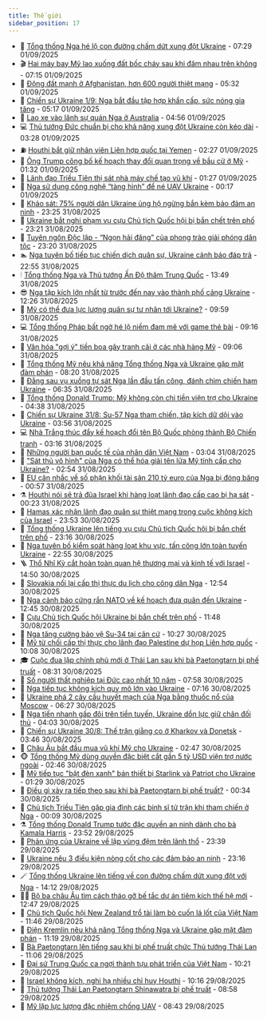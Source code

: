 ```yaml
---
title: Thế giới
sidebar_position: 17
---
```


<!-- dantri-the-gioi:START -->
- 🌋 [Tổng thống Nga hé lộ con đường chấm dứt xung đột Ukraine](https://dantri.com.vn/the-gioi/tong-thong-nga-he-lo-con-duong-cham-dut-xung-dot-ukraine-20250901141043787.htm) - 07:29 01/09/2025
- 🎬 [Hai máy bay Mỹ lao xuống đất bốc cháy sau khi đâm nhau trên không](https://dantri.com.vn/the-gioi/hai-may-bay-my-lao-xuong-dat-boc-chay-sau-khi-dam-nhau-tren-khong-20250901141141717.htm) - 07:15 01/09/2025
- 🧰 [Động đất mạnh ở Afghanistan, hơn 600 người thiệt mạng](https://dantri.com.vn/the-gioi/dong-dat-manh-o-afghanistan-hon-600-nguoi-thiet-mang-20250901122757299.htm) - 05:32 01/09/2025
- 🌋 [Chiến sự Ukraine 1/9: Nga bắt đầu tập hợp khẩn cấp, sức nóng gia tăng](https://dantri.com.vn/the-gioi/chien-su-ukraine-19-nga-bat-dau-tap-hop-khan-cap-suc-nong-gia-tang-20250901104524115.htm) - 05:17 01/09/2025
- 🗽 [Lao xe vào lãnh sự quán Nga ở Australia](https://dantri.com.vn/the-gioi/lao-xe-vao-lanh-su-quan-nga-o-australia-20250901114206986.htm) - 04:56 01/09/2025
- 💻 [Thủ tướng Đức chuẩn bị cho khả năng xung đột Ukraine còn kéo dài](https://dantri.com.vn/the-gioi/thu-tuong-duc-chuan-bi-cho-kha-nang-xung-dot-ukraine-con-keo-dai-20250901064014856.htm) - 03:28 01/09/2025
- ⛽️ [Houthi bắt giữ nhân viên Liên hợp quốc tại Yemen](https://dantri.com.vn/the-gioi/houthi-bat-giu-nhan-vien-lien-hop-quoc-tai-yemen-20250901090844874.htm) - 02:27 01/09/2025
- 🤩 [Ông Trump công bố kế hoạch thay đổi quan trọng về bầu cử ở Mỹ](https://dantri.com.vn/the-gioi/ong-trump-cong-bo-ke-hoach-thay-doi-quan-trong-ve-bau-cu-o-my-20250901072616409.htm) - 01:32 01/09/2025
- 🧐 [Lãnh đạo Triều Tiên thị sát nhà máy chế tạo vũ khí](https://dantri.com.vn/the-gioi/lanh-dao-trieu-tien-thi-sat-nha-may-che-tao-vu-khi-20250901061025627.htm) - 01:27 01/09/2025
- 🎊 [Nga sử dụng công nghệ “tàng hình” để né UAV Ukraine](https://dantri.com.vn/the-gioi/nga-su-dung-cong-nghe-tang-hinh-de-ne-uav-ukraine-20250901065449024.htm) - 00:17 01/09/2025
- 📝 [Khảo sát: 75% người dân Ukraine ủng hộ ngừng bắn kèm bảo đảm an ninh](https://dantri.com.vn/the-gioi/khao-sat-75-nguoi-dan-ukraine-ung-ho-ngung-ban-kem-bao-dam-an-ninh-20250901061320889.htm) - 23:25 31/08/2025
- 🤡 [Ukraine bắt nghi phạm vụ cựu Chủ tịch Quốc hội bị bắn chết trên phố](https://dantri.com.vn/the-gioi/ukraine-bat-nghi-pham-vu-cuu-chu-tich-quoc-hoi-bi-ban-chet-tren-pho-20250901054640199.htm) - 23:21 31/08/2025
- 🥷 [Tuyên ngôn Độc lập - “Ngọn hải đăng” của phong trào giải phóng dân tộc](https://dantri.com.vn/the-gioi/tuyen-ngon-doc-lap-ngon-hai-dang-cua-phong-trao-giai-phong-dan-toc-20250818183231583.htm) - 23:20 31/08/2025
- 🏊 [Nga tuyên bố tiếp tục chiến dịch quân sự, Ukraine cảnh báo đáp trả](https://dantri.com.vn/the-gioi/nga-tuyen-bo-tiep-tuc-chien-dich-quan-su-ukraine-canh-bao-dap-tra-20250901053225195.htm) - 22:55 31/08/2025
- 🕯 [Tổng thống Nga và Thủ tướng Ấn Độ thăm Trung Quốc](https://dantri.com.vn/the-gioi/tong-thong-nga-va-thu-tuong-an-do-tham-trung-quoc-20250831203044123.htm) - 13:49 31/08/2025
- 😎 [Nga tập kích lớn nhất từ trước đến nay vào thành phố cảng Ukraine](https://dantri.com.vn/the-gioi/nga-tap-kich-lon-nhat-tu-truoc-den-nay-vao-thanh-pho-cang-ukraine-20250831191634641.htm) - 12:26 31/08/2025
- 🌈 [Mỹ có thể đưa lực lượng quân sự tư nhân tới Ukraine?](https://dantri.com.vn/the-gioi/my-co-the-dua-luc-luong-quan-su-tu-nhan-toi-ukraine-20250831164024372.htm) - 09:59 31/08/2025
- 💻 [Tổng thống Pháp bất ngờ hé lộ niềm đam mê với game thẻ bài](https://dantri.com.vn/the-gioi/tong-thong-phap-bat-ngo-he-lo-niem-dam-me-voi-game-the-bai-20250831154655636.htm) - 09:16 31/08/2025
- 🤖 [Văn hóa &quot;gợi ý&quot; tiền boa gây tranh cãi ở các nhà hàng Mỹ](https://dantri.com.vn/the-gioi/van-hoa-goi-y-tien-boa-gay-tranh-cai-o-cac-nha-hang-my-20250831153515581.htm) - 09:06 31/08/2025
- 🦏 [Tổng thống Mỹ nêu khả năng Tổng thống Nga và Ukraine gặp mặt đàm phán](https://dantri.com.vn/the-gioi/tong-thong-my-neu-kha-nang-tong-thong-nga-va-ukraine-gap-mat-dam-phan-20250831150842954.htm) - 08:20 31/08/2025
- 🌁 [Đằng sau vụ xuồng tự sát Nga lần đầu tấn công, đánh chìm chiến hạm Ukraine](https://dantri.com.vn/the-gioi/dang-sau-vu-xuong-tu-sat-nga-lan-dau-tan-cong-danh-chim-chien-ham-ukraine-20250831095749447.htm) - 06:35 31/08/2025
- 🐘 [Tổng thống Donald Trump: Mỹ không còn chi tiền viện trợ cho Ukraine](https://dantri.com.vn/the-gioi/tong-thong-donald-trump-my-khong-con-chi-tien-vien-tro-cho-ukraine-20250831080210388.htm) - 04:38 31/08/2025
- 🥷 [Chiến sự Ukraine 31/8: Su-57 Nga tham chiến, tập kích dữ dội vào Ukraine](https://dantri.com.vn/the-gioi/chien-su-ukraine-318-su-57-nga-tham-chien-tap-kich-du-doi-vao-ukraine-20250831104939878.htm) - 03:56 31/08/2025
- 💻 [Nhà Trắng thúc đẩy kế hoạch đổi tên Bộ Quốc phòng thành Bộ Chiến tranh](https://dantri.com.vn/the-gioi/nha-trang-thuc-day-ke-hoach-doi-ten-bo-quoc-phong-thanh-bo-chien-tranh-20250831093923379.htm) - 03:16 31/08/2025
- 🎡 [Những người bạn quốc tế của nhân dân Việt Nam](https://dantri.com.vn/the-gioi/nhung-nguoi-ban-quoc-te-cua-nhan-dan-viet-nam-20250730205706472.htm) - 03:04 31/08/2025
- 🧰 [&quot;Sát thủ vô hình&quot; của Nga có thể hóa giải tên lửa Mỹ tính cấp cho Ukraine?](https://dantri.com.vn/the-gioi/sat-thu-vo-hinh-cua-nga-co-the-hoa-giai-ten-lua-my-tinh-cap-cho-ukraine-20250831074547815.htm) - 02:54 31/08/2025
- 🥸 [EU cân nhắc về số phận khối tài sản 210 tỷ euro của Nga bị đóng băng](https://dantri.com.vn/the-gioi/eu-can-nhac-ve-so-phan-khoi-tai-san-210-ty-euro-cua-nga-bi-dong-bang-20250831063241257.htm) - 00:57 31/08/2025
- ⚗️ [Houthi nói sẽ trả đũa Israel khi hàng loạt lãnh đạo cấp cao bị hạ sát](https://dantri.com.vn/the-gioi/houthi-noi-se-tra-dua-israel-khi-hang-loat-lanh-dao-cap-cao-bi-ha-sat-20250831065847405.htm) - 00:23 31/08/2025
- 🌮 [Hamas xác nhận lãnh đạo quân sự thiệt mạng trong cuộc không kích của Israel](https://dantri.com.vn/the-gioi/hamas-xac-nhan-lanh-dao-quan-su-thiet-mang-trong-cuoc-khong-kich-cua-israel-20250831064650971.htm) - 23:53 30/08/2025
- 🎃 [Tổng thống Ukraine lên tiếng vụ cựu Chủ tịch Quốc hội bị bắn chết trên phố](https://dantri.com.vn/the-gioi/tong-thong-ukraine-len-tieng-vu-cuu-chu-tich-quoc-hoi-bi-ban-chet-tren-pho-20250831060851412.htm) - 23:16 30/08/2025
- 💫 [Nga tuyên bố kiểm soát hàng loạt khu vực, tấn công lớn toàn tuyến Ukraine](https://dantri.com.vn/the-gioi/nga-tuyen-bo-kiem-soat-hang-loat-khu-vuc-tan-cong-lon-toan-tuyen-ukraine-20250831054824677.htm) - 22:55 30/08/2025
- 🪜 [Thổ Nhĩ Kỳ cắt hoàn toàn quan hệ thương mại và kinh tế với Israel](https://dantri.com.vn/the-gioi/tho-nhi-ky-cat-hoan-toan-quan-he-thuong-mai-va-kinh-te-voi-israel-20250830212814625.htm) - 14:50 30/08/2025
- 🌋 [Slovakia nối lại cấp thị thực du lịch cho công dân Nga](https://dantri.com.vn/the-gioi/slovakia-noi-lai-cap-thi-thuc-du-lich-cho-cong-dan-nga-20250830195417733.htm) - 12:54 30/08/2025
- 🦏 [Nga cảnh báo cứng rắn NATO về kế hoạch đưa quân đến Ukraine](https://dantri.com.vn/the-gioi/nga-canh-bao-cung-ran-nato-ve-ke-hoach-dua-quan-den-ukraine-20250830192853472.htm) - 12:45 30/08/2025
- 👀 [Cựu Chủ tịch Quốc hội Ukraine bị bắn chết trên phố](https://dantri.com.vn/the-gioi/cuu-chu-tich-quoc-hoi-ukraine-bi-ban-chet-tren-pho-20250830184745913.htm) - 11:48 30/08/2025
- 🧰 [Nga tăng cường bảo vệ Su-34 tại căn cứ](https://dantri.com.vn/the-gioi/nga-tang-cuong-bao-ve-su-34-tai-can-cu-20250830163658376.htm) - 10:27 30/08/2025
- 🚀 [Mỹ từ chối cấp thị thực cho lãnh đạo Palestine dự họp Liên hợp quốc](https://dantri.com.vn/the-gioi/my-tu-choi-cap-thi-thuc-cho-lanh-dao-palestine-du-hop-lien-hop-quoc-20250830151433999.htm) - 10:08 30/08/2025
- 🎓 [Cuộc đua lập chính phủ mới ở Thái Lan sau khi bà Paetongtarn bị phế truất](https://dantri.com.vn/the-gioi/cuoc-dua-lap-chinh-phu-moi-o-thai-lan-sau-khi-ba-paetongtarn-bi-phe-truat-20250830152410446.htm) - 08:31 30/08/2025
- 🥸 [Số người thất nghiệp tại Đức cao nhất 10 năm](https://dantri.com.vn/the-gioi/so-nguoi-that-nghiep-tai-duc-cao-nhat-10-nam-20250830144158028.htm) - 07:58 30/08/2025
- 🦅 [Nga tiếp tục không kích quy mô lớn vào Ukraine](https://dantri.com.vn/the-gioi/nga-tiep-tuc-khong-kich-quy-mo-lon-vao-ukraine-20250830135148317.htm) - 07:16 30/08/2025
- 🤭 [Ukraine phá 2 cây cầu huyết mạch của Nga bằng thuốc nổ của Moscow](https://dantri.com.vn/the-gioi/ukraine-pha-2-cay-cau-huyet-mach-cua-nga-bang-thuoc-no-cua-moscow-20250830120115523.htm) - 06:27 30/08/2025
- 🤖 [Nga tiến nhanh gấp đôi trên tiền tuyến, Ukraine dồn lực giữ chân đối thủ](https://dantri.com.vn/the-gioi/nga-tien-nhanh-gap-doi-tren-tien-tuyen-ukraine-don-luc-giu-chan-doi-thu-20250830100652176.htm) - 04:03 30/08/2025
- 🐲 [Chiến sự Ukraine 30/8: Thế trận giằng co ở Kharkov và Donetsk](https://dantri.com.vn/the-gioi/chien-su-ukraine-308-the-tran-giang-co-o-kharkov-va-donetsk-20250830085311648.htm) - 03:46 30/08/2025
- 🫣 [Châu Âu bắt đầu mua vũ khí Mỹ cho Ukraine](https://dantri.com.vn/the-gioi/chau-au-bat-dau-mua-vu-khi-my-cho-ukraine-20250830090108972.htm) - 02:47 30/08/2025
- 🐵 [Tổng thống Mỹ dùng quyền đặc biệt cắt gần 5 tỷ USD viện trợ nước ngoài](https://dantri.com.vn/the-gioi/tong-thong-my-dung-quyen-dac-biet-cat-gan-5-ty-usd-vien-tro-nuoc-ngoai-20250830084630314.htm) - 02:46 30/08/2025
- 🫶 [Mỹ tiếp tục &quot;bật đèn xanh&quot; bán thiết bị Starlink và Patriot cho Ukraine](https://dantri.com.vn/the-gioi/my-tiep-tuc-bat-den-xanh-ban-thiet-bi-starlink-va-patriot-cho-ukraine-20250830071054060.htm) - 01:29 30/08/2025
- 💃 [Điều gì xảy ra tiếp theo sau khi bà Paetongtarn bị phế truất?](https://dantri.com.vn/the-gioi/dieu-gi-xay-ra-tiep-theo-sau-khi-ba-paetongtarn-bi-phe-truat-20250830065927368.htm) - 00:34 30/08/2025
- 💫 [Chủ tịch Triều Tiên gặp gia đình các binh sĩ tử trận khi tham chiến ở Nga](https://dantri.com.vn/the-gioi/chu-tich-trieu-tien-gap-gia-dinh-cac-binh-si-tu-tran-khi-tham-chien-o-nga-20250830065522488.htm) - 00:09 30/08/2025
- ⚗️ [Tổng thống Donald Trump tước đặc quyền an ninh dành cho bà Kamala Harris](https://dantri.com.vn/the-gioi/tong-thong-donald-trump-tuoc-dac-quyen-an-ninh-danh-cho-ba-kamala-harris-20250830061719361.htm) - 23:52 29/08/2025
- 🥷 [Phản ứng của Ukraine về lập vùng đệm trên lãnh thổ](https://dantri.com.vn/the-gioi/phan-ung-cua-ukraine-ve-lap-vung-dem-tren-lanh-tho-20250830000052511.htm) - 23:39 29/08/2025
- 🥸 [Ukraine nêu 3 điều kiện nòng cốt cho các đảm bảo an ninh](https://dantri.com.vn/the-gioi/ukraine-neu-3-dieu-kien-nong-cot-cho-cac-dam-bao-an-ninh-20250830053433431.htm) - 23:16 29/08/2025
- 🪄 [Tổng thống Ukraine lên tiếng về con đường chấm dứt xung đột với Nga](https://dantri.com.vn/the-gioi/tong-thong-ukraine-len-tieng-ve-con-duong-cham-dut-xung-dot-voi-nga-20250829205912974.htm) - 14:12 29/08/2025
- 🧑‍💻 [Bộ ba châu Âu tìm cách tháo gỡ bế tắc dự án tiêm kích thế hệ mới](https://dantri.com.vn/the-gioi/bo-ba-chau-au-tim-cach-thao-go-be-tac-du-an-tiem-kich-the-he-moi-20250829194711818.htm) - 12:47 29/08/2025
- 🤭 [Chủ tịch Quốc hội New Zealand trổ tài làm bò cuốn lá lốt của Việt Nam](https://dantri.com.vn/the-gioi/chu-tich-quoc-hoi-new-zealand-tro-tai-lam-bo-cuon-la-lot-cua-viet-nam-20250829182858720.htm) - 11:46 29/08/2025
- 🗽 [Điện Kremlin nêu khả năng Tổng thống Nga và Ukraine gặp mặt đàm phán](https://dantri.com.vn/the-gioi/dien-kremlin-neu-kha-nang-tong-thong-nga-va-ukraine-gap-mat-dam-phan-20250829180544093.htm) - 11:19 29/08/2025
- 🤖 [Bà Paetongtarn lên tiếng sau khi bị phế truất chức Thủ tướng Thái Lan](https://dantri.com.vn/the-gioi/ba-paetongtarn-len-tieng-sau-khi-bi-phe-truat-chuc-thu-tuong-thai-lan-20250829172451681.htm) - 11:06 29/08/2025
- 🌈 [Đại sứ Trung Quốc ca ngợi thành tựu phát triển của Việt Nam](https://dantri.com.vn/the-gioi/dai-su-trung-quoc-ca-ngoi-thanh-tuu-phat-trien-cua-viet-nam-20250829132312817.htm) - 10:21 29/08/2025
- 🤩 [Israel không kích, nghi hạ nhiều chỉ huy Houthi](https://dantri.com.vn/the-gioi/israel-khong-kich-nghi-ha-nhieu-chi-huy-houthi-20250829171528139.htm) - 10:16 29/08/2025
- 🤗 [Thủ tướng Thái Lan Paetongtarn Shinawatra bị phế truất](https://dantri.com.vn/the-gioi/thu-tuong-thai-lan-paetongtarn-shinawatra-bi-phe-truat-20250814065235124.htm) - 08:58 29/08/2025
- 🙉 [Mỹ lập lực lượng đặc nhiệm chống UAV](https://dantri.com.vn/the-gioi/my-lap-luc-luong-dac-nhiem-chong-uav-20250829151917937.htm) - 08:43 29/08/2025<!-- dantri-the-gioi:END -->
